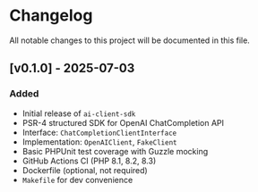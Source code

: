 # Changelog

All notable changes to this project will be documented in this file.

## [v0.1.0] - 2025-07-03

### Added
- Initial release of `ai-client-sdk`
- PSR-4 structured SDK for OpenAI ChatCompletion API
- Interface: `ChatCompletionClientInterface`
- Implementation: `OpenAIClient`, `FakeClient`
- Basic PHPUnit test coverage with Guzzle mocking
- GitHub Actions CI (PHP 8.1, 8.2, 8.3)
- Dockerfile (optional, not required)
- `Makefile` for dev convenience
